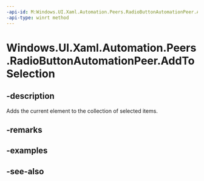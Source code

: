 ```yaml
---
-api-id: M:Windows.UI.Xaml.Automation.Peers.RadioButtonAutomationPeer.AddToSelection
-api-type: winrt method
---
```


<!-- Method syntax
public void AddToSelection()
-->

# Windows.UI.Xaml.Automation.Peers.RadioButtonAutomationPeer.AddToSelection

## -description
Adds the current element to the collection of selected items.



## -remarks

## -examples

## -see-also
